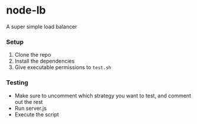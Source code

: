 # node-lb
A super simple load balancer

### Setup
1. Clone the repo
2. Install the dependencies
3. Give executable permissions to `test.sh`

### Testing
- Make sure to uncomment which strategy you want to test, and comment out the rest
- Run server.js
- Execute the script
